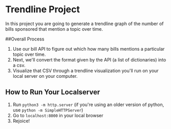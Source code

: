 # Trendline Project
In this project you are going to generate a trendline graph of the number of bills sponsored that mention a topic over time.

##Overall Process
1. Use our bill API to figure out which how many bills mentions a particular topic over time.
2. Next, we'll convert the format given by the API (a list of dictionaries) into a csv.
3. Visualize that CSV through a trendline visualization you'll run on your local server on your computer.


## How to Run Your Localserver
1. Run `python3 -m http.server` (if you're using an older version of python, use `python -m SimpleHTTPServer`)
2. Go to `localhost:8000` in your local browser
3. Rejoice!
